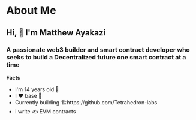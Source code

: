 # About Me

## Hi, 👋 I'm Matthew Ayakazi 

### A passionate web3 builder and smart contract developer who seeks to build a Decentralized future one smart contract at a time 

**Facts**
- I'm 14 years old 👦
- I ♥️ base 🔵
- Currently building 🏗️https://github.com/Tetrahedron-labs
- i write ✍️ EVM contracts 
